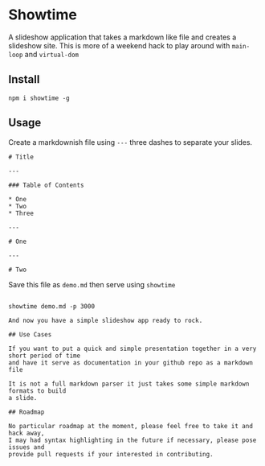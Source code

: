 # Showtime

A slideshow application that takes a markdown like file and creates a slideshow site. 
This is more of a weekend hack to play around with `main-loop` and `virtual-dom` 

## Install

```
npm i showtime -g
```

## Usage

Create a markdownish file using `---` three dashes to separate your slides.

``` 
# Title

---

### Table of Contents

* One
* Two
* Three

---

# One

---

# Two

```

Save this file as `demo.md` then serve using `showtime`

```

showtime demo.md -p 3000

And now you have a simple slideshow app ready to rock.

## Use Cases

If you want to put a quick and simple presentation together in a very short period of time 
and have it serve as documentation in your github repo as a markdown file

It is not a full markdown parser it just takes some simple markdown formats to build 
a slide.

## Roadmap

No particular roadmap at the moment, please feel free to take it and hack away, 
I may had syntax highlighting in the future if necessary, please pose issues and 
provide pull requests if your interested in contributing.


